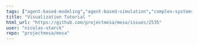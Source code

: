```yaml
---
tags: ["agent-based-modeling","agent-based-simulation","complex-systems","complexity-analysis","docs","gis","mesa","modeling-agents","simulation","simulation-environment","simulation-framework","spatial-models","visualisation"]
title: "Visualization Tutorial "
html_url: "https://github.com/projectmesa/mesa/issues/2535"
user: "nicolas-starck"
repo: "projectmesa/mesa"
---
```


